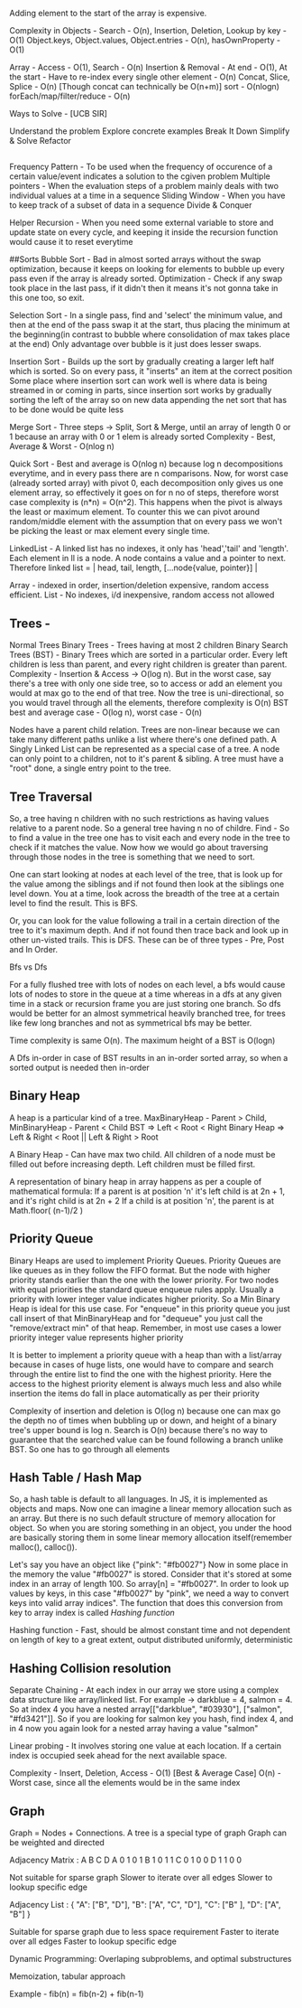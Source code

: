 Adding element to the start of the array is expensive.

Complexity in Objects -
Search - O(n), Insertion, Deletion, Lookup by key  - O(1)
Object.keys, Object.values, Object.entries - O(n), hasOwnProperty - O(1)

Array -
Access - O(1), Search - O(n)
Insertion & Removal - At end - O(1), At the start - Have to re-index every single other element - O(n)
Concat, Slice, Splice - O(n) [Though concat can technically be O(n+m)]
sort - O(nlogn)
forEach/map/filter/reduce - O(n)

Ways to Solve - [UCB SIR]

Understand the problem
Explore concrete examples
Break It Down
Simplify & Solve
Refactor

##

Frequency Pattern - To be used when the frequency of occurence of a certain value/event indicates a solution to the cgiven problem
Multiple pointers - When the evaluation steps of a problem mainly deals with two individual values at a time in a sequence
Sliding Window - When you have to keep track of a subset of data in a sequence
Divide & Conquer

Helper Recursion - When you need some external variable to store and update state on every cycle, and keeping it inside the recursion function would cause it to reset everytime

##Sorts
Bubble Sort - Bad in almost sorted arrays without the swap optimization, because it keeps on looking for elements to bubble up every pass even if the array is already sorted.
Optimization - Check if any swap took place in the last pass, if it didn't then it means it's not gonna take in this one too, so exit.

Selection Sort - In a single pass, find and 'select' the minimum value, and then at the end of the pass swap it at the start, thus placing the minimum at the beginning(in contrast to bubble where consolidation of max takes place at the end)
Only advantage over bubble is it just does lesser swaps.

Insertion Sort - Builds up the sort by gradually creating a larger left half which is sorted. So on every pass, it "inserts" an item at the correct position
Some place where insertion sort can work well is where data is being streamed in or coming in parts, since insertion sort works by gradually sorting the left of the array so on new data appending the net sort that has to be done would be quite less

Merge Sort - Three steps -> Split, Sort & Merge, until an array of length 0 or 1 because an array with 0 or 1 elem is already sorted
Complexity - Best, Average & Worst - O(nlog n)

Quick Sort - Best and average is O(nlog n) because log n decompositions everytime, and in every pass there are n comparisons.
Now, for worst case (already sorted array) with pivot 0, each decomposition only gives us one element array, so effectively it goes on for n no of steps, therefore worst case complexity is (n*n) = O(n^2). This happens when the pivot is always the least or maximum element. To counter this we can pivot around random/middle element with the assumption that on every pass we won't be picking the least or max element every single time.

LinkedList - A linked list has no indexes, it only has 'head','tail' and 'length'. Each element in ll is a node. A node contains a value and a pointer to next. Therefore linked list = | head, tail, length, [...node{value, pointer}] |

Array - indexed in order, insertion/deletion expensive, random access efficient. List - No indexes, i/d inexpensive, random access not allowed

## Trees -

Normal Trees
Binary  Trees - Trees having at most 2 children
Binary Search Trees (BST) - Binary Trees which are sorted in a particular order. Every left children is less than parent, and every right children is greater than parent. Complexity - Insertion & Access -> O(log n). But in the worst case, say there's a tree with only one side tree, so to access or add an element you would at max go to the end of that tree. Now the tree is uni-directional, so you would travel through all the elements, therefore complexity is O(n)
BST best and average case - O(log n), worst case - O(n)

Nodes have a parent child relation. Trees are non-linear because we can take many different paths unlike a list where there's one defined path. A Singly Linked List can be represented as a special case of a tree.
A node can only point to a children, not to it's parent & sibling.
A tree must have a "root" done, a single entry point to the tree.

## Tree Traversal
So, a tree having n children with no such restrictions as having values relative to a parent node. So a general tree having n no of childre. 
Find - So to find a value in the tree one has to visit each and every node in the tree to check if it matches the value. Now how we would go about traversing through those nodes in the tree is something that we need to sort.

One can start looking at nodes at each level of the tree, that is look up for the value among the siblings and if not found then look at the siblings one level down. You at a time, look across the breadth of the tree at a certain level to find the result. This is BFS.

Or, you can look for the value following a trail in a certain direction of the tree to it's maximum depth. And if not found then trace back and look up in other un-visted trails. This is DFS. These can be of three types - Pre, Post and In Order.

Bfs vs Dfs

For a fully flushed tree with lots of nodes on each level, a bfs would cause lots of nodes to store in the queue at a time whereas in a dfs at any given time in a stack or recursion frame you are just storing one branch. So dfs would be better for an almost symmetrical heavily branched tree, for trees like few long branches and not as symmetrical bfs may be better.

Time complexity is same O(n). The maximum height of a BST is O(logn)

A Dfs in-order in case of BST results in an in-order sorted array, so when a sorted output is needed then in-order

## Binary Heap
A heap is a particular kind of a tree. MaxBinaryHeap - Parent > Child, MinBinaryHeap - Parent < Child
BST => Left < Root < Right
Binary Heap => Left & Right < Root || Left & Right > Root

A Binary Heap - Can have max two child. All children of a node must be filled out before increasing depth. Left children must be filled first.

A representation of binary heap in array happens as per a couple of mathematical formula:
If a parent is at position 'n' it's left child is at 2n + 1, and it's right child is at 2n + 2
If a child is at position 'n', the parent is at Math.floor( (n-1)/2 )

## Priority Queue
Binary Heaps are used to implement Priority Queues. Priority Queues are like queues as in they follow the FIFO format. But the node with higher priority stands earlier than the one with the lower priority. For two nodes with equal priorities the standard queue enqueue rules apply. Usually a priority with lower integer value indicates higher priority. So a Min Binary Heap is ideal for this use case. For "enqueue" in this priority queue you just call insert of that MinBinaryHeap and for "dequeue" you just call the "remove/extract min" of that heap. Remember, in most use cases a lower priority integer value represents higher priority

It is better to implement a priority queue with a heap than with a list/array because in cases of huge lists, one would have to compare and search through the entire list to find the one with the highest priority. Here the access to the highest priority element is always much less and also while insertion the items do fall in place automatically as per their priority

Complexity of insertion and deletion is O(log n) because one can max go the depth no of times when bubbling up or down, and height of a binary tree's upper bound is log n.
Search is O(n) because there's no way to guarantee that the searched value can be found following a branch unlike BST. So one has to go through all elements

## Hash Table / Hash Map
So, a hash table is default to all languages. In JS, it is implemented as objects and maps. Now one can imagine a linear memory allocation such as an array. But there is no such default structure of memory allocation for object. So when you are storing something in an object, you under the hood are basically storing them in some linear memory allocation itself(remember malloc(), calloc()). 

Let's say you have an object like {"pink": "#fb0027"}
Now in some place in the memory the value "#fb0027" is stored. Consider that it's stored at some index in an array of length 100.
So array[n] = "#fb0027". In order to look up values by keys, in this case "#fb0027" by "pink", we need a way to convert keys into valid array indices". The function that does this conversion from key to array index is called *Hashing function*

Hashing function - Fast, should be almost constant time and not dependent on length of key to a great extent, output distributed uniformly, deterministic

## Hashing Collision resolution
Separate Chaining - At each index in our array we store using a complex data structure like array/linked list. For example -> darkblue = 4, salmon = 4. So at index 4 you have a nested array[["darkblue", "#03930"], ["salmon", "#fd3421"]]. So if you are looking for salmon key you hash, find index 4, and in 4 now you again look for a nested array having a value "salmon"

Linear probing - It involves storing one value at each location. If a certain index is occupied seek ahead for the next available space.

Complexity - 
Insert, Deletion, Access - O(1) [Best & Average Case]
O(n) - Worst case, since all the elements would be in the same index

## Graph
Graph = Nodes + Connections. A tree is a special type of graph
Graph can be weighted and directed

Adjacency Matrix : A B C D
                A  0 1 0 1
                B  1 0 1 1
                C  0 1 0 0
                D  1 1 0 0

Not suitable for sparse graph
Slower to iterate over all edges
Slower to lookup specific edge

Adjacency List : {
                    "A": ["B", "D"],
                    "B": ["A", "C", "D"],
                    "C": ["B" ],
                    "D": ["A", "B"]
                }

Suitable for sparse graph due to less space requirement
Faster to iterate over all edges
Faster to lookup specific edge

Dynamic Programming:
Overlaping subproblems, and optimal substructures

Memoization, tabular approach

Example - fib(n) = fib(n-2) + fib(n-1)